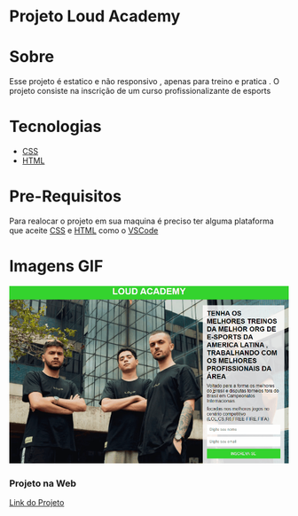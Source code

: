<h1>Projeto Loud Academy</h1>

# Sobre
<p>Esse projeto é estatico e não responsivo , apenas para treino e pratica . O projeto consiste na inscrição de um curso profissionalizante de esports</p>

# Tecnologias
- <a href="https://developer.mozilla.org/pt-BR/docs/Web/CSS">CSS</a><br>
- <a href="https://developer.mozilla.org/pt-BR/docs/Web/HTML">HTML</a>

# Pre-Requisitos
<p>Para realocar o projeto em sua maquina é preciso ter alguma plataforma que aceite <a href="https://developer.mozilla.org/pt-BR/docs/Web/CSS">CSS</a> e <a href="https://developer.mozilla.org/pt-BR/docs/Web/HTML">HTML</a> como o <a href="https://code.visualstudio.com/">VSCode</a> </p>

# Imagens GIF

<img src="./loud-academy.gif">

<h3>Projeto na Web</h3>
<a href="https://vigilant-murdock-0ba7eb.netlify.app/">Link do Projeto</a>